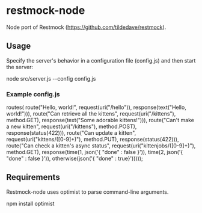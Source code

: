 restmock-node 
=============

Node port of Restmock (https://github.com/tildedave/restmock).

Usage
-----

Specify the server's behavior in a configuration file (config.js) and 
then start the server:

   node src/server.js --config config.js

### Example config.js

  routes(
    route("Hello, world!",
          request(uri("/hello")),
          response(text("Hello, world!"))),
    route("Can retrieve all the kittens",
          request(uri("/kittens"),
                  method.GET),
          response(text("Some adorable kittens!"))),
    route("Can't make a new kitten",
          request(uri("/kittens"),
                  method.POST),
          response(status(422))),
    route("Can update a kitten",
          request(uri("kittens/([0-9]+)"),
                  method.PUT),
          response(status(422))),
    route("Can check a kitten's async status",
         request(uri("kittenjobs/([0-9]+)"),
                 method.GET),
          response(time(1, json('{ "done" : false }')),
                   time(2, json('{ "done" : false }')),
                   otherwise(json('{ "done" : true}')))));

Requirements
------------

Restmock-node uses optimist to parse command-line arguments.

npm install optimist